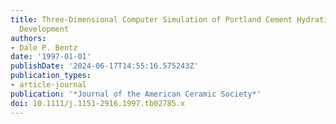 ```yaml
---
title: Three‐Dimensional Computer Simulation of Portland Cement Hydration and Microstructure
  Development
authors:
- Dale P. Bentz
date: '1997-01-01'
publishDate: '2024-06-17T14:55:16.575243Z'
publication_types:
- article-journal
publication: '*Journal of the American Ceramic Society*'
doi: 10.1111/j.1151-2916.1997.tb02785.x
---
```

